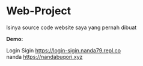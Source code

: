 # Web-Project
Isinya source code website saya yang pernah dibuat
  
**Demo:**  
  
Login Sigin https://login-sigin.nanda79.repl.co   
nanda https://nandabuqori.xyz

